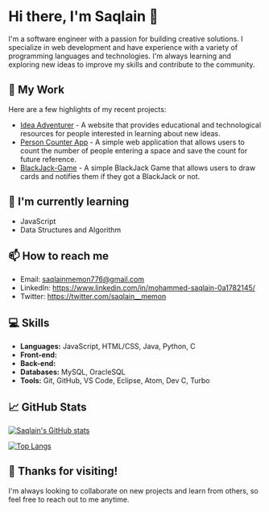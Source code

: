 # Hi there, I'm Saqlain 👋

I'm a software engineer with a passion for building creative solutions. I specialize in web development and have experience with a variety of programming languages and technologies. I'm always learning and exploring new ideas to improve my skills and contribute to the community.

## 🔭 My Work

Here are a few highlights of my recent projects:

- [Idea Adventurer](https://github.com/Saqlain-qark/Idea-Adventurer) - A website that provides educational and technological resources for people interested in learning about new ideas.
- [Person Counter App](https://github.com/Saqlain-qark/Counter-App) - A simple web application that allows users to count the number of people entering a space and save the count for future reference.
- [BlackJack-Game]() - A simple BlackJack Game that allows users to draw cards and notifies them if they got a BlackJack or not.

## 🌱 I'm currently learning

- JavaScript
- Data Structures and Algorithm

## 📫 How to reach me

- Email: saqlainmemon776@gmail.com
- LinkedIn: https://www.linkedin.com/in/mohammed-saqlain-0a1782145/
- Twitter: https://twitter.com/saqlain__memon

## 💻 Skills

- **Languages:** JavaScript, HTML/CSS, Java, Python, C
- **Front-end:** 
- **Back-end:** 
- **Databases:** MySQL, OracleSQL
- **Tools:** Git, GitHub, VS Code, Eclipse, Atom, Dev C, Turbo

## 📈 GitHub Stats

[![Saqlain's GitHub stats](https://github-readme-stats.vercel.app/api?username=Saqlain-qark&count_private=true&show_icons=true&theme=radical)](https://github.com/Saqlain-qark/github-readme-stats)

[![Top Langs](https://github-readme-stats.vercel.app/api/top-langs/?username=Saqlain-qark&layout=compact&theme=radical)](https://github.com/Saqlain-qark/github-readme-stats)

## 🎉 Thanks for visiting!

I'm always looking to collaborate on new projects and learn from others, so feel free to reach out to me anytime.
